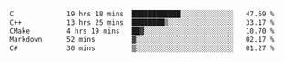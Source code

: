 <!--START_SECTION:waka-->

```txt
C             19 hrs 18 mins  ████████████░░░░░░░░░░░░░   47.69 %
C++           13 hrs 25 mins  ████████▒░░░░░░░░░░░░░░░░   33.17 %
CMake         4 hrs 19 mins   ██▓░░░░░░░░░░░░░░░░░░░░░░   10.70 %
Markdown      52 mins         ▓░░░░░░░░░░░░░░░░░░░░░░░░   02.17 %
C#            30 mins         ▒░░░░░░░░░░░░░░░░░░░░░░░░   01.27 %
```

<!--END_SECTION:waka-->
